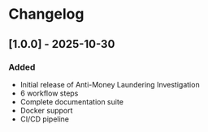 # Changelog

## [1.0.0] - 2025-10-30

### Added
- Initial release of Anti-Money Laundering Investigation
- 6 workflow steps
- Complete documentation suite
- Docker support
- CI/CD pipeline
